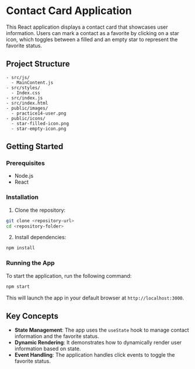 # Contact Card Application

This React application displays a contact card that showcases user information. Users can mark a contact as a favorite by clicking on a star icon, which toggles between a filled and an empty star to represent the favorite status.

## Project Structure

```
- src/js/
  - MainContent.js
- src/styles/
  - Index.css
- src/index.js
- src/index.html
- public/images/
  - practice14-user.png
- public/icons/
  - star-filled-icon.png
  - star-empty-icon.png
```

## Getting Started

### Prerequisites

- Node.js
- React

### Installation

1. Clone the repository:

```bash
git clone <repository-url>
cd <repository-folder>
```

2. Install dependencies:

```bash
npm install
```

### Running the App

To start the application, run the following command:

```bash
npm start
```

This will launch the app in your default browser at `http://localhost:3000`.

## Key Concepts

- **State Management**: The app uses the `useState` hook to manage contact information and the favorite status.
- **Dynamic Rendering**: It demonstrates how to dynamically render user information based on state.
- **Event Handling**: The application handles click events to toggle the favorite status.
